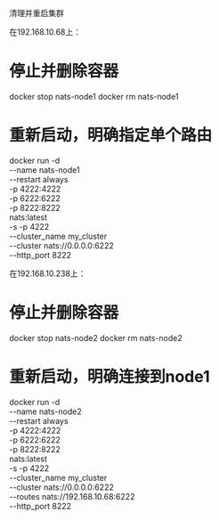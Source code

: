   清理并重启集群

  在192.168.10.68上：
  # 停止并删除容器
  docker stop nats-node1
  docker rm nats-node1

  # 重新启动，明确指定单个路由
  docker run -d \
    --name nats-node1 \
    --restart always \
    -p 4222:4222 \
    -p 6222:6222 \
    -p 8222:8222 \
    nats:latest \
    -s -p 4222 \
    --cluster_name my_cluster \
    --cluster nats://0.0.0.0:6222 \
    --http_port 8222

  在192.168.10.238上：
  # 停止并删除容器
  docker stop nats-node2
  docker rm nats-node2

  # 重新启动，明确连接到node1
  docker run -d \
    --name nats-node2 \
    --restart always \
    -p 4222:4222 \
    -p 6222:6222 \
    -p 8222:8222 \
    nats:latest \
    -s -p 4222 \
    --cluster_name my_cluster \
    --cluster nats://0.0.0.0:6222 \
    --routes nats://192.168.10.68:6222 \
    --http_port 8222